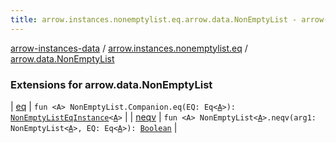 ```yaml
---
title: arrow.instances.nonemptylist.eq.arrow.data.NonEmptyList - arrow-instances-data
---
```


[arrow-instances-data](../../index.html) / [arrow.instances.nonemptylist.eq](../index.html) / [arrow.data.NonEmptyList](./index.html)

### Extensions for arrow.data.NonEmptyList

| [eq](eq.html) | `fun <A> NonEmptyList.Companion.eq(EQ: Eq<`[`A`](eq.html#A)`>): `[`NonEmptyListEqInstance`](../../arrow.instances/-non-empty-list-eq-instance/index.html)`<`[`A`](eq.html#A)`>` |
| [neqv](neqv.html) | `fun <A> NonEmptyList<`[`A`](neqv.html#A)`>.neqv(arg1: NonEmptyList<`[`A`](neqv.html#A)`>, EQ: Eq<`[`A`](neqv.html#A)`>): `[`Boolean`](https://kotlinlang.org/api/latest/jvm/stdlib/kotlin/-boolean/index.html) |

